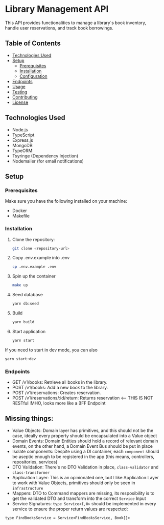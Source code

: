 # Library Management API

This API provides functionalities to manage a library's book inventory, handle user reservations, and track book borrowings.

## Table of Contents

- [Technologies Used](#technologies-used)
- [Setup](#setup)
  - [Prerequisites](#prerequisites)
  - [Installation](#installation)
  - [Configuration](#configuration)
- [Endpoints](#endpoints)
- [Usage](#usage)
- [Testing](#testing)
- [Contributing](#contributing)
- [License](#license)

## Technologies Used

- Node.js
- TypeScript
- Express.js
- MongoDB
- TypeORM
- Tsyringe (Dependency Injection)
- Nodemailer (for email notifications)

## Setup

### Prerequisites

Make sure you have the following installed on your machine:

- Docker
- Makefile

### Installation

1. Clone the repository:

   ```bash
   git clone <repository-url>
   ```

2. Copy .env.example into .env
   ```bash
   cp .env.example .env
   ```

3. Spin up the container
   ```bash
   make up
   ```

4. Seed database
   ```bash
   yarn db:seed
   ```

4. Build
   ```bash
   yarn build
   ```

5. Start application
   ```bash
   yarn start
   ```

If you need to start in dev mode, you can also 
   ```bash
   yarn start:dev
   ```

### Endpoints

- GET /v1/books: Retrieve all books in the library.
- POST /v1/books: Add a new book to the library.
- POST /v1/reservations: Creates reservation.
- POST /v1/reservations/:id/return: Returns reservation <-- THIS IS NOT RESTful IMHO, looks more like a BFF Endpoint


## Missing things:
- Value Objects: Domain layer has primitives, and this should not be the case, ideally every property should be encapsulated into a Value object
- Domain Events: Domain Entities should hold a record of relevant domain events, on the other hand, a Domain Event Bus should be put in place
- Isolate components: Despite using a DI container, each `component` should be aseptic enough to be registered in the app (this means, controllers, repositories, services)
- DTO Validation: There's no DTO Validation in place, `class-validator` and `class-transformer`
- Application Layer: This is an opinionated one, but I like Application Layer to work with Value Objects, primitives should only be seen in `infrastructure`
- Mappers: DTO to Command mappers are missing, its resposibility is to get the validated DTO and transform into the correct `Service` Input
- Service Signatures: `type Service<I,O>` should be implemented in every service to ensure the proper return values are respected:
``` 
type FindBooksService = Service<FindBooksService, Book[]>
```